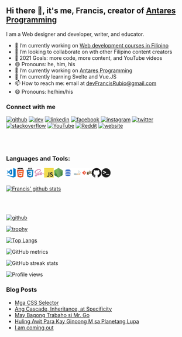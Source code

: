## Hi there 👋, it's me, Francis, creator of [Antares Programming][website]

I am a Web designer and developer, writer, and educator.

- 🔭 I’m currently working on [Web development courses in Filipino][course]
- 👯 I’m looking to collaborate on wth other Filipino content creators
- 🥅 2021 Goals: more code, more content, and YouTube videos
- 😄 Pronouns: he, him, his
- 🔭 I’m currently working on [Antares Programming](https://antaresprogramming.github.io/) 
- 🌱 I’m currently learning Svelte and Vue.JS 
- 📫 How to reach me: email at [devFrancisRubio@gmail.com](devFrancisRubio@gmail.com) 
- 😄 Pronouns: he/him/his 

### Connect with me
[<img src='https://cdn.jsdelivr.net/npm/simple-icons@3.0.1/icons/github.svg' alt='github' height='40'>](https://github.com/maniczirconium)  [<img src='https://cdn.jsdelivr.net/npm/simple-icons@3.0.1/icons/dev-dot-to.svg' alt='dev' height='40'>](https://dev.to/teacherbuknoy)  [<img src='https://cdn.jsdelivr.net/npm/simple-icons@3.0.1/icons/linkedin.svg' alt='linkedin' height='40'>](https://www.linkedin.com/in/francis-rubio/)  [<img src='https://cdn.jsdelivr.net/npm/simple-icons@3.0.1/icons/facebook.svg' alt='facebook' height='40'>](https://www.facebook.com/teacherbuknoyofficial)  [<img src='https://cdn.jsdelivr.net/npm/simple-icons@3.0.1/icons/instagram.svg' alt='instagram' height='40'>](https://www.instagram.com/teacherbuknoyofficial/)  [<img src='https://cdn.jsdelivr.net/npm/simple-icons@3.0.1/icons/twitter.svg' alt='twitter' height='40'>](https://twitter.com/teacherbuknoy)  [<img src='https://cdn.jsdelivr.net/npm/simple-icons@3.0.1/icons/stackoverflow.svg' alt='stackoverflow' height='40'>](https://stackoverflow.com/users/5511940)  [<img src='https://cdn.jsdelivr.net/npm/simple-icons@3.0.1/icons/youtube.svg' alt='YouTube' height='40'>](https://www.youtube.com/channel/UCO1MsyeMTHRPk3KoHgW8csw)  [<img src='https://cdn.jsdelivr.net/npm/simple-icons@3.0.1/icons/reddit.svg' alt='Reddit' height='40'>](https://www.reddit.com/user/flr1999)  [<img src='https://cdn.jsdelivr.net/npm/simple-icons@3.0.1/icons/icloud.svg' alt='website' height='40'>](https://maniczirconium.github.io/)  


<br><br>

### Languages and Tools:

<img align="left" alt="Visual Studio Code" width="26px" src="https://raw.githubusercontent.com/github/explore/80688e429a7d4ef2fca1e82350fe8e3517d3494d/topics/visual-studio-code/visual-studio-code.png" />
<img align="left" alt="HTML5" width="26px" src="https://raw.githubusercontent.com/github/explore/80688e429a7d4ef2fca1e82350fe8e3517d3494d/topics/html/html.png" />
<img align="left" alt="CSS3" width="26px" src="https://raw.githubusercontent.com/github/explore/80688e429a7d4ef2fca1e82350fe8e3517d3494d/topics/css/css.png" />
<img align="left" alt="Sass" width="26px" src="https://raw.githubusercontent.com/github/explore/80688e429a7d4ef2fca1e82350fe8e3517d3494d/topics/sass/sass.png" />
<img align="left" alt="JavaScript" width="26px" src="https://raw.githubusercontent.com/github/explore/80688e429a7d4ef2fca1e82350fe8e3517d3494d/topics/javascript/javascript.png" />
<img align="left" alt="Node.js" width="26px" src="https://raw.githubusercontent.com/github/explore/80688e429a7d4ef2fca1e82350fe8e3517d3494d/topics/nodejs/nodejs.png" />
<img align="left" alt="SQL" width="26px" src="https://raw.githubusercontent.com/github/explore/80688e429a7d4ef2fca1e82350fe8e3517d3494d/topics/sql/sql.png" />
<img align="left" alt="MySQL" width="26px" src="https://raw.githubusercontent.com/github/explore/80688e429a7d4ef2fca1e82350fe8e3517d3494d/topics/mysql/mysql.png" />
<img align="left" alt="Git" width="26px" src="https://raw.githubusercontent.com/github/explore/80688e429a7d4ef2fca1e82350fe8e3517d3494d/topics/git/git.png" />
<img align="left" alt="GitHub" width="26px" src="https://raw.githubusercontent.com/github/explore/78df643247d429f6cc873026c0622819ad797942/topics/github/github.png" />
<img align="left" alt="HTML5" width="26px" src="https://raw.githubusercontent.com/github/explore/80688e429a7d4ef2fca1e82350fe8e3517d3494d/topics/terminal/terminal.png" />

<br><br>

[![Francis' github stats](https://github-readme-stats.vercel.app/api?username=maniczirconium&show_icons=true)](https://github.com/anuraghazra/github-readme-stats)

<br><br>

[<img src='https://cdn.jsdelivr.net/npm/simple-icons@3.0.1/icons/github.svg' alt='github' height='40'>](https://github.com/maniczirconium)  

[![trophy](https://github-profile-trophy.vercel.app/?username=maniczirconium)](https://github.com/ryo-ma/github-profile-trophy)

[![Top Langs](https://github-readme-stats.vercel.app/api/top-langs/?username=maniczirconium)](https://github.com/anuraghazra/github-readme-stats)

![GitHub metrics](https://metrics.lecoq.io/maniczirconium)  

![GitHub streak stats](https://github-readme-streak-stats.herokuapp.com/?user=maniczirconium)  

![Profile views](https://gpvc.arturio.dev/maniczirconium)  

### Blog Posts
<!-- BLOG-POST-LIST:START -->
- [Mga CSS Selector](https://antaresprogramming.github.io/blog/css-selectors/)
- [Ang Cascade, Inheritance, at Specificity](https://antaresprogramming.github.io/blog/cascade-inheritance-specificity/)
- [May Bagong Trabaho si Mr. Go](https://maniczirconium.github.io/blog/may-bagong-trabaho-si-mr-go/)
- [Huling Awit Para Kay Ginoong M sa Planetang Lupa](https://maniczirconium.github.io/blog/huling-awit-kay-ginoong-m-sa-planetang-lupa/)
- [I am coming out](https://maniczirconium.github.io/blog/coming-out/)
<!-- BLOG-POST-LIST:END -->



[website]: https://maniczirconium.github.io/
[course]: https://antaresprogramming.github.io/courses/
[youtube]: https://www.youtube.com/channel/UCO1MsyeMTHRPk3KoHgW8csw
[twitter]: https://twitter.com/teacherbuknoy
[instagram]: https://instagram.com/teacherbuknoyofficial
